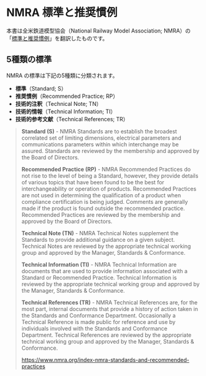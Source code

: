 # NMRA 標準と推奨慣例

本書は全米鉄道模型協会（National Railway Model Association; NMRA）の「[標準と推奨慣例](https://www.nmra.org/index-nmra-standards-and-recommended-practices)」を翻訳したものです。

## 5種類の標準

NMRA の標準は下記の5種類に分類されます。

- **標準**（Standard; S）
- **推奨慣例**（Recommended Practice; RP）
- **技術的注釈**（Technical Note; TN）
- **技術的情報**（Technical Information; TI）
- **技術的参考文献**（Technical References; TR）

> **Standard (S)** - NMRA Standards are to establish the broadest correlated set of limiting dimensions, electrical parameters and communications parameters within which interchange may be assured. Standards are reviewed by the membership and approved by the Board of Directors.
>
> **Recommended Practice (RP)** - NMRA Recommended Practices do not rise to the level of being a Standard, however, they provide details of various topics that have been found to be the best for interchangeability or operation of products. Recommended Practices are not used in determining the qualification of a product when compliance certification is being judged. Comments are generally made if the product is found outside the recommended practice. Recommended Practices are reviewed by the membership and approved by the Board of Directors.
>
> **Technical Note (TN)** - NMRA Technical Notes supplement the Standards to provide additional guidance on a given subject. Technical Notes are reviewed by the appropriate technical working group and approved by the Manager, Standards & Conformance.
>
> **Technical Information (TI)** - NMRA Technical Information are documents that are used to provide information associated with a Standard or Recommended Practice. Technical Information is reviewed by the appropriate technical working group and approved by the Manager, Standards & Conformance.
>
> **Technical References (TR)** - NMRA Technical References are, for the most part, internal documents that provide a history of action taken in the Standards and Conformance Department. Occasionally a Technical Reference is made public for reference and use by individuals involved with the Standards and Conformance Department. Technical References are reviewed by the appropriate technical working group and approved by the Manager, Standards & Conformance.
>
> https://www.nmra.org/index-nmra-standards-and-recommended-practices

